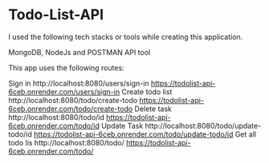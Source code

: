 # Todo-List-API

I used the following tech stacks or tools while creating this application.

  MongoDB, NodeJs and POSTMAN API tool
  
  This app uses the following routes:
  
 Sign in	        http://localhost:8080/users/sign-in
	                https://todolist-api-6ceb.onrender.com/users/sign-in
Create todo list	http://localhost:8080/todo/create-todo
	                https://todolist-api-6ceb.onrender.com/todo/create-todo
Delete task	      http://localhost:8080/todo/id
	                https://todolist-api-6ceb.onrender.com/todo/id
Update Task	      http://localhost:8080/todo/update-todo/id
	                https://todolist-api-6ceb.onrender.com/todo/update-todo/id
Get all todo lis  http://localhost:8080/todo/
	                https://todolist-api-6ceb.onrender.com/todo/

